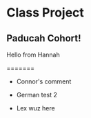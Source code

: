 # Class Project

## Paducah Cohort!



Hello from Hannah


=======
- Connor's comment

- German test 2
- Lex wuz here

